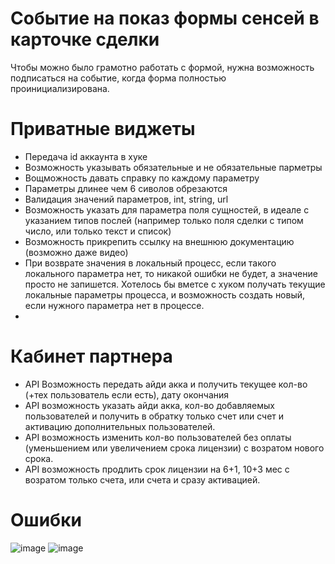 # Событие на показ формы сенсей в карточке сделки
Чтобы можно было грамотно работать с формой, нужна возможность подписаться на событие, когда форма полностью проинициализирована.

# Приватные виджеты
- Передача id аккаунта в хуке
- Возможность указывать обязательные и не обязательные парметры
- Вощможность давать справку по каждому параметру
- Параметры длинее чем 6 сиволов обрезаются
- Валидация значений параметров, int, string, url
- Возможность указать для параметра поля сущностей, в идеале с указанием типов послей (например только поля сделки с типом число, или только текст и список)
- Возможность прикрепить ссылку на внешнюю документацию (возможно даже видео)
- При возврате значения в локальный процесс, если такого локального параметра нет, то никакой ошибки не будет, а значение просто не запишется. Хотелось бы вметсе с хуком получать текущие локальные параметры процесса, и возможность создать новый, если нужного параметра нет в процессе.
- 
# Кабинет партнера
- API Возможность передать айди акка и получить текущее кол-во (+тех пользователь если есть), дату окончания
- API возможность указать айди акка, кол-во добавляемых пользователей и получить в обратку только счет или счет и активацию дополнительных пользователей.
- API возможность изменить кол-во пользователей без оплаты (уменьшением или увеличением срока лицензии) с возратом нового срока.
- API возможность продлить срок лицензии на 6+1, 10+3 мес с возратом только счета, или счета и сразу активацией.

# Ошибки
![image](https://user-images.githubusercontent.com/16290052/142006469-f84c51db-8d65-4ea0-8a11-8f578c7dccb2.png)
![image](https://user-images.githubusercontent.com/16290052/141965443-b76a2988-2baf-4939-9a76-1015718f3c01.png)
